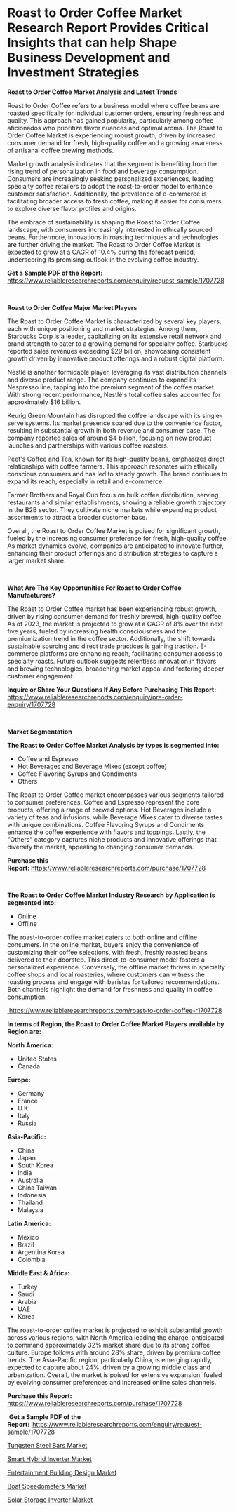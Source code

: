 <p><h1>Roast to Order Coffee Market Research Report Provides Critical Insights that can help Shape Business Development and Investment Strategies</h1></p><p><strong>Roast to Order Coffee Market Analysis and Latest Trends</strong></p>
<p><p>Roast to Order Coffee refers to a business model where coffee beans are roasted specifically for individual customer orders, ensuring freshness and quality. This approach has gained popularity, particularly among coffee aficionados who prioritize flavor nuances and optimal aroma. The Roast to Order Coffee Market is experiencing robust growth, driven by increased consumer demand for fresh, high-quality coffee and a growing awareness of artisanal coffee brewing methods.</p><p>Market growth analysis indicates that the segment is benefiting from the rising trend of personalization in food and beverage consumption. Consumers are increasingly seeking personalized experiences, leading specialty coffee retailers to adopt the roast-to-order model to enhance customer satisfaction. Additionally, the prevalence of e-commerce is facilitating broader access to fresh coffee, making it easier for consumers to explore diverse flavor profiles and origins.</p><p>The embrace of sustainability is shaping the Roast to Order Coffee landscape, with consumers increasingly interested in ethically sourced beans. Furthermore, innovations in roasting techniques and technologies are further driving the market. The Roast to Order Coffee Market is expected to grow at a CAGR of 10.4% during the forecast period, underscoring its promising outlook in the evolving coffee industry.</p></p>
<p><strong>Get a Sample PDF of the Report:&nbsp;</strong> <a href="https://www.reliableresearchreports.com/enquiry/request-sample/1707728?utm_campaign=31&utm_medium=2&utm_source=Github&utm_content=ia&utm_term=07102024&utm_id=roast-to-order-coffee">https://www.reliableresearchreports.com/enquiry/request-sample/1707728</a></p>
<p>&nbsp;</p>
<p><strong>Roast to Order Coffee Major Market Players</strong></p>
<p><p>The Roast to Order Coffee Market is characterized by several key players, each with unique positioning and market strategies. Among them, Starbucks Corp is a leader, capitalizing on its extensive retail network and brand strength to cater to a growing demand for specialty coffee. Starbucks reported sales revenues exceeding $29 billion, showcasing consistent growth driven by innovative product offerings and a robust digital platform.</p><p>Nestlé is another formidable player, leveraging its vast distribution channels and diverse product range. The company continues to expand its Nespresso line, tapping into the premium segment of the coffee market. With strong recent performance, Nestlé's total coffee sales accounted for approximately $16 billion.</p><p>Keurig Green Mountain has disrupted the coffee landscape with its single-serve systems. Its market presence soared due to the convenience factor, resulting in substantial growth in both revenue and consumer base. The company reported sales of around $4 billion, focusing on new product launches and partnerships with various coffee roasters.</p><p>Peet's Coffee and Tea, known for its high-quality beans, emphasizes direct relationships with coffee farmers. This approach resonates with ethically conscious consumers and has led to steady growth. The brand continues to expand its reach, especially in retail and e-commerce.</p><p>Farmer Brothers and Royal Cup focus on bulk coffee distribution, serving restaurants and similar establishments, showing a reliable growth trajectory in the B2B sector. They cultivate niche markets while expanding product assortments to attract a broader customer base.</p><p>Overall, the Roast to Order Coffee Market is poised for significant growth, fueled by the increasing consumer preference for fresh, high-quality coffee. As market dynamics evolve, companies are anticipated to innovate further, enhancing their product offerings and distribution strategies to capture a larger market share.</p></p>
<p>&nbsp;</p>
<p><strong>What Are The Key Opportunities For Roast to Order Coffee Manufacturers?</strong></p>
<p><p>The Roast to Order Coffee market has been experiencing robust growth, driven by rising consumer demand for freshly brewed, high-quality coffee. As of 2023, the market is projected to grow at a CAGR of 8% over the next five years, fueled by increasing health consciousness and the premiumization trend in the coffee sector. Additionally, the shift towards sustainable sourcing and direct trade practices is gaining traction. E-commerce platforms are enhancing reach, facilitating consumer access to specialty roasts. Future outlook suggests relentless innovation in flavors and brewing technologies, broadening market appeal and fostering deeper customer engagement.</p></p>
<p><strong>Inquire or Share Your Questions If Any Before Purchasing This Report:</strong> <a href="https://www.reliableresearchreports.com/enquiry/pre-order-enquiry/1707728?utm_campaign=31&utm_medium=2&utm_source=Github&utm_content=ia&utm_term=07102024&utm_id=roast-to-order-coffee">https://www.reliableresearchreports.com/enquiry/pre-order-enquiry/1707728</a></p>
<p>&nbsp;</p>
<p><strong>Market Segmentation</strong></p>
<p><strong>The Roast to Order Coffee Market Analysis by types is segmented into:</strong></p>
<p><ul><li>Coffee and Espresso</li><li>Hot Beverages and Beverage Mixes (except coffee)</li><li>Coffee Flavoring Syrups and Condiments</li><li>Others</li></ul></p>
<p><p>The Roast to Order Coffee market encompasses various segments tailored to consumer preferences. Coffee and Espresso represent the core products, offering a range of brewed options. Hot Beverages include a variety of teas and infusions, while Beverage Mixes cater to diverse tastes with unique combinations. Coffee Flavoring Syrups and Condiments enhance the coffee experience with flavors and toppings. Lastly, the "Others" category captures niche products and innovative offerings that diversify the market, appealing to changing consumer demands.</p></p>
<p><strong>Purchase this Report:&nbsp;</strong><a href="https://www.reliableresearchreports.com/purchase/1707728?utm_campaign=31&utm_medium=2&utm_source=Github&utm_content=ia&utm_term=07102024&utm_id=roast-to-order-coffee">https://www.reliableresearchreports.com/purchase/1707728</a></p>
<p>&nbsp;</p>
<p><strong>The Roast to Order Coffee Market Industry Research by Application is segmented into:</strong></p>
<p><ul><li>Online</li><li>Offline</li></ul></p>
<p><p>The roast-to-order coffee market caters to both online and offline consumers. In the online market, buyers enjoy the convenience of customizing their coffee selections, with fresh, freshly roasted beans delivered to their doorstep. This direct-to-consumer model fosters a personalized experience. Conversely, the offline market thrives in specialty coffee shops and local roasteries, where customers can witness the roasting process and engage with baristas for tailored recommendations. Both channels highlight the demand for freshness and quality in coffee consumption.</p></p>
<p><a href="https://www.reliableresearchreports.com/roast-to-order-coffee-r1707728?utm_campaign=31&utm_medium=2&utm_source=Github&utm_content=ia&utm_term=07102024&utm_id=roast-to-order-coffee">&nbsp;https://www.reliableresearchreports.com/roast-to-order-coffee-r1707728</a></p>
<p><strong>In terms of Region, the Roast to Order Coffee Market Players available by Region are:</strong></p>
<p>
    <p> <strong> North America: </strong>
        <ul>
            <li>United States</li>
            <li>Canada</li>
        </ul>
        </p> 
    <p> <strong> Europe: </strong>
        <ul>
            <li>Germany</li>
            <li>France</li>
            <li>U.K.</li>
            <li>Italy</li>
            <li>Russia</li>
        </ul>
        </p> 
    <p> <strong> Asia-Pacific: </strong>
        <ul>
            <li>China</li>
            <li>Japan</li>
            <li>South Korea</li>
            <li>India</li>
            <li>Australia</li>
            <li>China Taiwan</li>
            <li>Indonesia</li>
            <li>Thailand</li>
            <li>Malaysia</li>
        </ul>
        </p> 
    <p> <strong> Latin America: </strong>
        <ul>
            <li>Mexico</li>
            <li>Brazil</li>
            <li>Argentina Korea</li>
            <li>Colombia</li>
        </ul>
        </p> 
    <p> <strong> Middle East & Africa: </strong>
        <ul>
            <li>Turkey</li>
            <li>Saudi</li>
            <li>Arabia</li>
            <li>UAE</li>
            <li>Korea</li>
        </ul>
    </p>
    </p>
<p><p>The roast-to-order coffee market is projected to exhibit substantial growth across various regions, with North America leading the charge, anticipated to command approximately 32% market share due to its strong coffee culture. Europe follows with around 28% share, driven by premium coffee trends. The Asia-Pacific region, particularly China, is emerging rapidly, expected to capture about 24%, driven by a growing middle class and urbanization. Overall, the market is poised for extensive expansion, fueled by evolving consumer preferences and increased online sales channels. </p></p>
<p><strong>Purchase this Report: </strong><a href="https://www.reliableresearchreports.com/purchase/1707728?utm_campaign=31&utm_medium=2&utm_source=Github&utm_content=ia&utm_term=07102024&utm_id=roast-to-order-coffee">https://www.reliableresearchreports.com/purchase/1707728</a></p>
<p>&nbsp;<strong>Get a Sample PDF of the Report:&nbsp;&nbsp;</strong><a href="https://www.reliableresearchreports.com/enquiry/request-sample/1707728?utm_campaign=31&utm_medium=2&utm_source=Github&utm_content=ia&utm_term=07102024&utm_id=roast-to-order-coffee">https://www.reliableresearchreports.com/enquiry/request-sample/1707728</a></p>
<p><strong></strong></p>
<p><p><a href="https://github.com/SamiaChowdhury801/Market-Research-Report-List-1/blob/main/tungsten-steel-bars-market.md?utm_campaign=31&utm_medium=2&utm_source=Github&utm_content=ia&utm_term=07102024&utm_id=roast-to-order-coffee">Tungsten Steel Bars Market</a></p><p><a href="https://issuu.com/reportprime-2/docs/smart-hybrid-inverter-market-size-2_5263e9dae076a4?utm_campaign=31&utm_medium=2&utm_source=Github&utm_content=ia&utm_term=07102024&utm_id=roast-to-order-coffee">Smart Hybrid Inverter Market</a></p><p><a href="https://www.linkedin.com/pulse/opportunities-challenges-entertainment-building-design-market-s9bhe?utm_campaign=31&utm_medium=2&utm_source=Github&utm_content=ia&utm_term=07102024&utm_id=roast-to-order-coffee">Entertainment Building Design Market</a></p><p><a href="https://github.com/LilianFaulkner65/Market-Research-Report-List-1/blob/main/boat-speedometers-market.md?utm_campaign=31&utm_medium=2&utm_source=Github&utm_content=ia&utm_term=07102024&utm_id=roast-to-order-coffee">Boat Speedometers Market</a></p><p><a href="https://issuu.com/reportprime-2/docs/solar-storage-inverter-market-size-_0d8cf4a983517e?utm_campaign=31&utm_medium=2&utm_source=Github&utm_content=ia&utm_term=07102024&utm_id=roast-to-order-coffee">Solar Storage Inverter Market</a></p></p>